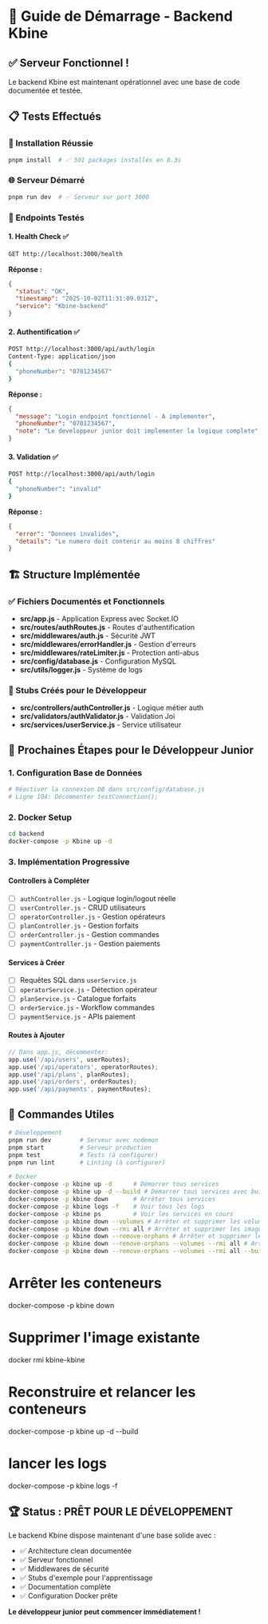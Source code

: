 # 🚀 Guide de Démarrage - Backend Kbine

## ✅ Serveur Fonctionnel !

Le backend Kbine est maintenant opérationnel avec une base de code documentée et testée.

## 📋 Tests Effectués

### 🔧 Installation Réussie
```bash
pnpm install  # ✅ 501 packages installés en 8.3s
```

### 🌐 Serveur Démarré
```bash
pnpm run dev  # ✅ Serveur sur port 3000
```

### 🧪 Endpoints Testés

#### 1. Health Check ✅
```bash
GET http://localhost:3000/health
```
**Réponse :**
```json
{
  "status": "OK",
  "timestamp": "2025-10-02T11:31:09.031Z",
  "service": "Kbine-backend"
}
```

#### 2. Authentification ✅
```bash
POST http://localhost:3000/api/auth/login
Content-Type: application/json
{
  "phoneNumber": "0701234567"
}
```
**Réponse :**
```json
{
  "message": "Login endpoint fonctionnel - A implementer",
  "phoneNumber": "0701234567",
  "note": "Le developpeur junior doit implementer la logique complete"
}
```

#### 3. Validation ✅
```bash
POST http://localhost:3000/api/auth/login
{
  "phoneNumber": "invalid"
}
```
**Réponse :**
```json
{
  "error": "Donnees invalides",
  "details": "Le numero doit contenir au moins 8 chiffres"
}
```

## 🏗️ Structure Implémentée

### ✅ Fichiers Documentés et Fonctionnels
- **src/app.js** - Application Express avec Socket.IO
- **src/routes/authRoutes.js** - Routes d'authentification
- **src/middlewares/auth.js** - Sécurité JWT
- **src/middlewares/errorHandler.js** - Gestion d'erreurs
- **src/middlewares/rateLimiter.js** - Protection anti-abus
- **src/config/database.js** - Configuration MySQL
- **src/utils/logger.js** - Système de logs

### 🔄 Stubs Créés pour le Développeur
- **src/controllers/authController.js** - Logique métier auth
- **src/validators/authValidator.js** - Validation Joi
- **src/services/userService.js** - Service utilisateur

## 🎯 Prochaines Étapes pour le Développeur Junior

### 1. Configuration Base de Données
```bash
# Réactiver la connexion DB dans src/config/database.js
# Ligne 104: Décommenter testConnection();
```

### 2. Docker Setup
```bash
cd backend
docker-compose -p Kbine up -d
```

### 3. Implémentation Progressive

#### Controllers à Compléter
- [ ] `authController.js` - Logique login/logout réelle
- [ ] `userController.js` - CRUD utilisateurs
- [ ] `operatorController.js` - Gestion opérateurs
- [ ] `planController.js` - Gestion forfaits
- [ ] `orderController.js` - Gestion commandes
- [ ] `paymentController.js` - Gestion paiements

#### Services à Créer
- [ ] Requêtes SQL dans `userService.js`
- [ ] `operatorService.js` - Détection opérateur
- [ ] `planService.js` - Catalogue forfaits
- [ ] `orderService.js` - Workflow commandes
- [ ] `paymentService.js` - APIs paiement

#### Routes à Ajouter
```javascript
// Dans app.js, décommenter:
app.use('/api/users', userRoutes);
app.use('/api/operators', operatorRoutes);
app.use('/api/plans', planRoutes);
app.use('/api/orders', orderRoutes);
app.use('/api/payments', paymentRoutes);
```

## 🔧 Commandes Utiles

```bash
# Développement
pnpm run dev        # Serveur avec nodemon
pnpm start          # Serveur production
pnpm test           # Tests (à configurer)
pnpm run lint       # Linting (à configurer)

# Docker
docker-compose -p kbine up -d      # Démarrer tous services
docker-compose -p kbine up -d --build # Démarrer tous services avec build
docker-compose -p kbine down       # Arrêter tous services
docker-compose -p kbine logs -f    # Voir tous les logs
docker-compose -p kbine ps         # Voir les services en cours
docker-compose -p kbine down --volumes # Arrêter et supprimer les volumes
docker-compose -p kbine down --rmi all # Arrêter et supprimer les images
docker-compose -p kbine down --remove-orphans # Arrêter et supprimer les orphelins
docker-compose -p kbine down --remove-orphans --volumes --rmi all # Arrêter et supprimer tous
docker-compose -p kbine down --remove-orphans --volumes --rmi all --build # Arrêter et supprimer tous avec build
```

# Arrêter les conteneurs
docker-compose -p kbine down

# Supprimer l'image existante
docker rmi kbine-kbine

# Reconstruire et relancer les conteneurs
docker-compose -p kbine up -d --build

# lancer les logs
docker-compose -p kbine logs -f

## 🏆 Status : PRÊT POUR LE DÉVELOPPEMENT

Le backend Kbine dispose maintenant d'une base solide avec :
- ✅ Architecture clean documentée
- ✅ Serveur fonctionnel
- ✅ Middlewares de sécurité
- ✅ Stubs d'exemple pour l'apprentissage
- ✅ Documentation complète
- ✅ Configuration Docker prête

**Le développeur junior peut commencer immédiatement !**